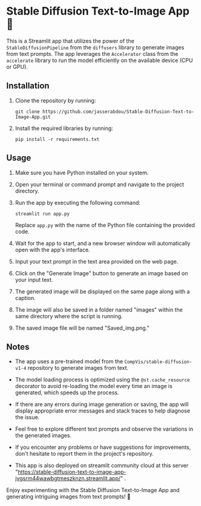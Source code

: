 # Stable Diffusion Text-to-Image App 🚀

This is a Streamlit app that utilizes the power of the `StableDiffusionPipeline` from the `diffusers` library to generate images from text prompts. The app leverages the `Accelerator` class from the `accelerate` library to run the model efficiently on the available device (CPU or GPU).

## Installation

1. Clone the repository by running:
   ```
   git clone https://github.com/jasserabdou/Stable-Diffusion-Text-to-Image-App.git
   ```
   

2. Install the required libraries by running:
   ```
   pip install -r requirements.txt
   ```

## Usage

1. Make sure you have Python installed on your system.

2. Open your terminal or command prompt and navigate to the project directory.

3. Run the app by executing the following command:
   ```
   streamlit run app.py
   ```
   Replace `app.py` with the name of the Python file containing the provided code.

4. Wait for the app to start, and a new browser window will automatically open with the app's interface.

5. Input your text prompt in the text area provided on the web page.

6. Click on the "Generate Image" button to generate an image based on your input text.

7. The generated image will be displayed on the same page along with a caption.

8. The image will also be saved in a folder named "images" within the same directory where the script is running.

9. The saved image file will be named "Saved_img.png."

## Notes

- The app uses a pre-trained model from the `CompVis/stable-diffusion-v1-4` repository to generate images from text.

- The model loading process is optimized using the `@st.cache_resource` decorator to avoid re-loading the model every time an image is generated, which speeds up the process.

- If there are any errors during image generation or saving, the app will display appropriate error messages and stack traces to help diagnose the issue.

- Feel free to explore different text prompts and observe the variations in the generated images.

- If you encounter any problems or have suggestions for improvements, don't hesitate to report them in the project's repository.

- This app is also deployed on streamlit community cloud at this server "https://stable-diffusion-text-to-image-app-jvgsrm44wawbgtmeszknzn.streamlit.app/" .

Enjoy experimenting with the Stable Diffusion Text-to-Image App and generating intriguing images from text prompts! 🌟
